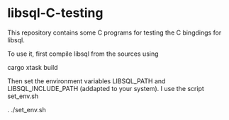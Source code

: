 # libsql-C-testing

This repository contains some C programs for testing the C bingdings for libsql.

To use it, first compile libsql from the sources using 

  cargo xtask build 

Then set the environment variables LIBSQL_PATH and LIBSQL_INCLUDE_PATH (addapted to your system). I use the script set_env.sh

  . ./set_env.sh 




